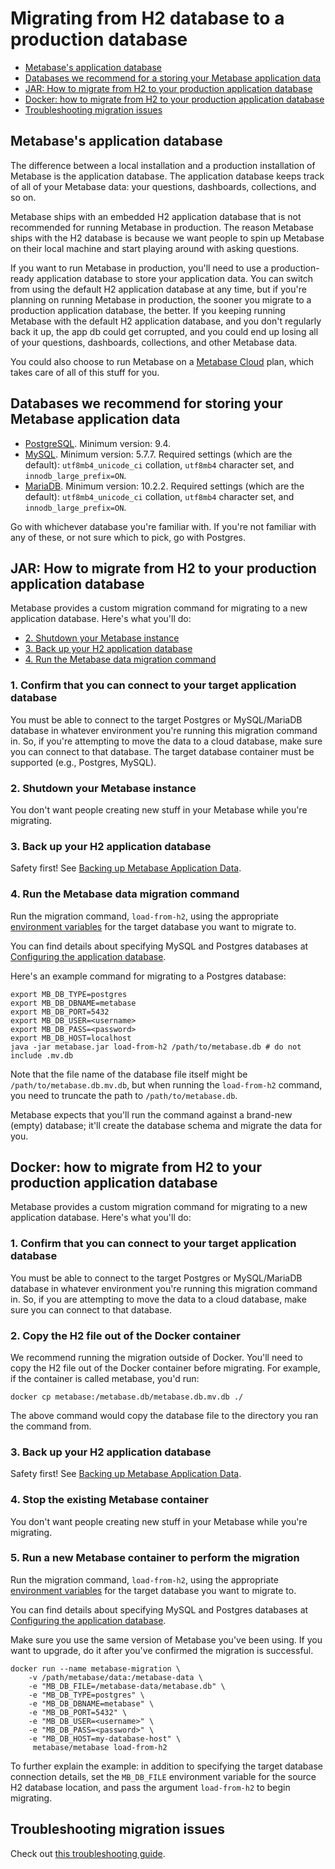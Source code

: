 # Migrating from H2 database to a production database

- [Metabase's application database](#metabases-application-database)
- [Databases we recommend for a storing your Metabase application data](#databases-we-recommend-for-storing-your-metabase-application-data)
- [JAR: How to migrate from H2 to your production application database](#jar-how-to-migrate-from-h2-to-your-production-application-database)
- [Docker: how to migrate from H2 to your production application database](#docker-how-to-migrate-from-h2-to-your-production-application-database)
- [Troubleshooting migration issues](#troubleshooting-migration-issues)

## Metabase's application database

The difference between a local installation and a production installation of Metabase is the application database. The application database keeps track of all of your Metabase data: your questions, dashboards, collections, and so on.

Metabase ships with an embedded H2 application database that is not recommended for running Metabase in production. The reason Metabase ships with the H2 database is because we want people to spin up Metabase on their local machine and start playing around with asking questions.

If you want to run Metabase in production, you'll need to use a production-ready application database to store your application data. You can switch from using the default H2 application database at any time, but if you're planning on running Metabase in production, the sooner you migrate to a production application database, the better. If you keeping running Metabase with the default H2 application database, and you don't regularly back it up, the app db could get corrupted, and you could end up losing all of your questions, dashboards, collections, and other Metabase data.

You could also choose to run Metabase on a [Metabase Cloud](/pricing) plan, which takes care of all of this stuff for you.

## Databases we recommend for storing your Metabase application data

- [PostgreSQL](https://www.postgresql.org/). Minimum version: 9.4.
- [MySQL](https://www.mysql.com/). Minimum version: 5.7.7. Required settings (which are the default): `utf8mb4_unicode_ci` collation, `utf8mb4` character set, and `innodb_large_prefix=ON`.
- [MariaDB](https://mariadb.org/). Minimum version: 10.2.2. Required settings (which are the default): `utf8mb4_unicode_ci` collation, `utf8mb4` character set, and `innodb_large_prefix=ON`.

Go with whichever database you're familiar with. If you're not familiar with any of these, or not sure which to pick, go with Postgres.

## JAR: How to migrate from H2 to your production application database

Metabase provides a custom migration command for migrating to a new application database. Here's what you'll do:

- [2. Shutdown your Metabase instance](#2-shutdown-your-metabase-instance)
- [3. Back up your H2 application database](#3-back-up-your-h2-application-database)
- [4. Run the Metabase data migration command](#4-run-the-metabase-data-migration-command)

### 1. Confirm that you can connect to your target application database

You must be able to connect to the target Postgres or MySQL/MariaDB database in whatever environment you're running this migration command in. So, if you're attempting to move the data to a cloud database, make sure you can connect to that database. The target database container must be supported (e.g., Postgres, MySQL).

### 2. Shutdown your Metabase instance

You don't want people creating new stuff in your Metabase while you're migrating.

### 3. Back up your H2 application database

Safety first! See [Backing up Metabase Application Data](backing-up-metabase-application-data.md).

### 4. Run the Metabase data migration command

Run the migration command, `load-from-h2`, using the appropriate [environment variables](environment-variables.md) for the target database you want to migrate to.

You can find details about specifying MySQL and Postgres databases at [Configuring the application database](configuring-application-database.md).

Here's an example command for migrating to a Postgres database:

```
export MB_DB_TYPE=postgres
export MB_DB_DBNAME=metabase
export MB_DB_PORT=5432
export MB_DB_USER=<username>
export MB_DB_PASS=<password>
export MB_DB_HOST=localhost
java -jar metabase.jar load-from-h2 /path/to/metabase.db # do not include .mv.db
```

Note that the file name of the database file itself might be `/path/to/metabase.db.mv.db`, but when running the `load-from-h2` command, you need to truncate the path to `/path/to/metabase.db`.

Metabase expects that you'll run the command against a brand-new (empty) database; it'll create the database schema and migrate the data for you.

## Docker: how to migrate from H2 to your production application database

Metabase provides a custom migration command for migrating to a new application database. Here's what you'll do:

### 1. Confirm that you can connect to your target application database

You must be able to connect to the target Postgres or MySQL/MariaDB database in whatever environment you're running this migration command in. So, if you are attempting to move the data to a cloud database, make sure you can connect to that database.

### 2. Copy the H2 file out of the Docker container

We recommend running the migration outside of Docker. You'll need to copy the H2 file out of the Docker container before migrating. For example, if the container is called metabase, you'd run:

```
docker cp metabase:/metabase.db/metabase.db.mv.db ./
```

The above command would copy the database file to the directory you ran the command from.

### 3. Back up your H2 application database

Safety first! See [Backing up Metabase Application Data](backing-up-metabase-application-data.md).

### 4. Stop the existing Metabase container

You don't want people creating new stuff in your Metabase while you're migrating.

### 5. Run a new Metabase container to perform the migration

Run the migration command, `load-from-h2`, using the appropriate [environment variables](environment-variables.md) for the target database you want to migrate to.

You can find details about specifying MySQL and Postgres databases at [Configuring the application database](configuring-application-database.md).

Make sure you use the same version of Metabase you've been using. If you want to upgrade, do it after you've confirmed the migration is successful.

```
docker run --name metabase-migration \
    -v /path/metabase/data:/metabase-data \
    -e "MB_DB_FILE=/metabase-data/metabase.db" \
    -e "MB_DB_TYPE=postgres" \
    -e "MB_DB_DBNAME=metabase" \
    -e "MB_DB_PORT=5432" \
    -e "MB_DB_USER=<username>" \
    -e "MB_DB_PASS=<password>" \
    -e "MB_DB_HOST=my-database-host" \
     metabase/metabase load-from-h2
```

To further explain the example: in addition to specifying the target database connection details, set the `MB_DB_FILE` environment variable for the source H2 database location, and pass the argument `load-from-h2` to begin migrating.

## Troubleshooting migration issues

Check out [this troubleshooting guide](../troubleshooting-guide/loading-from-h2.md).

